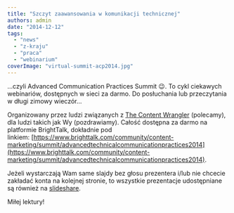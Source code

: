 ```yaml
---
title: "Szczyt zaawansowania w komunikacji technicznej"
authors: admin
date: "2014-12-12"
tags:
  - "news"
  - "z-kraju"
  - "praca"
  - "webinarium"
coverImage: "virtual-summit-acp2014.jpg"
---
```


...czyli Advanced Communication Practices Summit 😉. To cykl ciekawych
webinariów, dostępnych w sieci za darmo. Do posłuchania lub przeczytania w długi
zimowy wieczór...

Organizowany przez ludzi związanych
z [The Content Wrangler](http://thecontentwrangler.com/) (polecamy), dla ludzi
takich jak Wy (pozdrawiamy). Całość dostępna za darmo na platformie BrightTalk,
dokładnie pod
linkiem: [https://www.brighttalk.com/community/content-marketing/summit/advancedtechnicalcommunicationpractices2014](https://www.brighttalk.com/community/content-marketing/summit/advancedtechnicalcommunicationpractices2014).

Jeżeli wystarczają Wam same slajdy bez głosu prezentera i/lub nie chcecie
zakładać konta na kolejnej stronie, to wszystkie prezentacje udostępniane są
również na [slideshare](http://www.slideshare.net/abelsp).

Miłej lektury!
